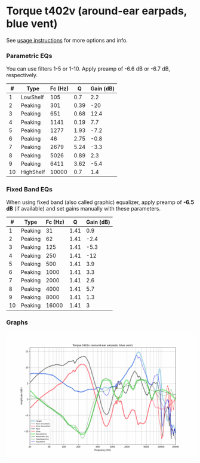 # Torque t402v (around-ear earpads, blue vent)
See [usage instructions](https://github.com/jaakkopasanen/AutoEq#usage) for more options and info.

### Parametric EQs
You can use filters 1-5 or 1-10. Apply preamp of -6.6 dB or -6.7 dB, respectively.

|   # | Type      |   Fc (Hz) |    Q |   Gain (dB) |
|-----|-----------|-----------|------|-------------|
|   1 | LowShelf  |       105 | 0.7  |         2.2 |
|   2 | Peaking   |       301 | 0.39 |       -20   |
|   3 | Peaking   |       651 | 0.68 |        12.4 |
|   4 | Peaking   |      1141 | 0.19 |         7.7 |
|   5 | Peaking   |      1277 | 1.93 |        -7.2 |
|   6 | Peaking   |        46 | 2.75 |        -0.8 |
|   7 | Peaking   |      2679 | 5.24 |        -3.3 |
|   8 | Peaking   |      5026 | 0.89 |         2.3 |
|   9 | Peaking   |      6411 | 3.62 |        -5.4 |
|  10 | HighShelf |     10000 | 0.7  |         1.4 |

### Fixed Band EQs
When using fixed band (also called graphic) equalizer, apply preamp of **-6.5 dB** (if available) and set gains manually with these parameters.

|   # | Type    |   Fc (Hz) |    Q |   Gain (dB) |
|-----|---------|-----------|------|-------------|
|   1 | Peaking |        31 | 1.41 |         0.9 |
|   2 | Peaking |        62 | 1.41 |        -2.4 |
|   3 | Peaking |       125 | 1.41 |        -5.3 |
|   4 | Peaking |       250 | 1.41 |       -12   |
|   5 | Peaking |       500 | 1.41 |         3.9 |
|   6 | Peaking |      1000 | 1.41 |         3.3 |
|   7 | Peaking |      2000 | 1.41 |         2.6 |
|   8 | Peaking |      4000 | 1.41 |         5.7 |
|   9 | Peaking |      8000 | 1.41 |         1.3 |
|  10 | Peaking |     16000 | 1.41 |         3   |

### Graphs
![](./Torque%20t402v%20(around-ear%20earpads,%20blue%20vent).png)
